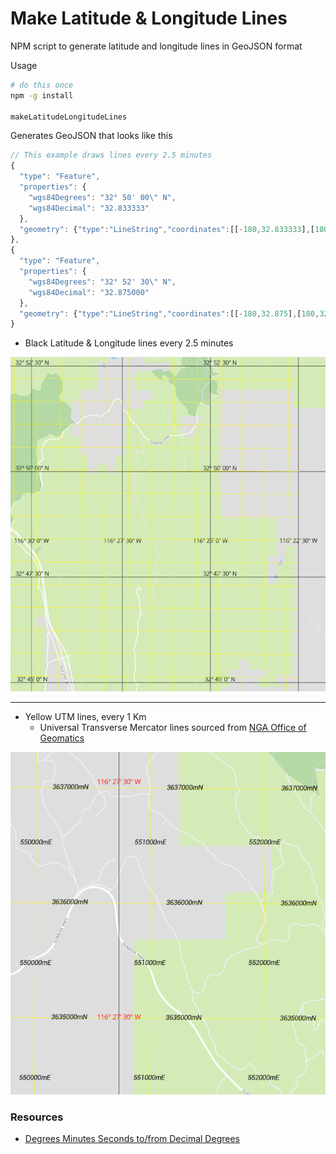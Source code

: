 
# Make Latitude & Longitude Lines

NPM script to generate latitude and longitude lines in GeoJSON format

Usage

``` bash
# do this once
npm -g install

makeLatitudeLongitudeLines

```

Generates GeoJSON that looks like this


``` javascript
// This example draws lines every 2.5 minutes
{
  "type": "Feature",
  "properties": {
    "wgs84Degrees": "32° 50' 00\" N",
    "wgs84Decimal": "32.833333"
  },
  "geometry": {"type":"LineString","coordinates":[[-180,32.833333],[180,32.833333]]      }
},
{
  "type": "Feature",
  "properties": {
    "wgs84Degrees": "32° 52' 30\" N",
    "wgs84Decimal": "32.875000"
  },
  "geometry": {"type":"LineString","coordinates":[[-180,32.875],[180,32.875]]      }
}
```

* Black Latitude & Longitude lines every 2.5 minutes

![](assets/readme-lat-long-utm.png)

---

* Yellow UTM lines, every 1 Km
  * Universal Transverse Mercator lines sourced from [NGA Office of Geomatics](http://earth-info.nga.mil/GandG/update/index.php?dir=coordsys&action=utm-1km-polyline-dloads)

![](assets/readme-utm.png)


### Resources

* [Degrees Minutes Seconds to/from Decimal Degrees](https://www.fcc.gov/media/radio/dms-decimal)
